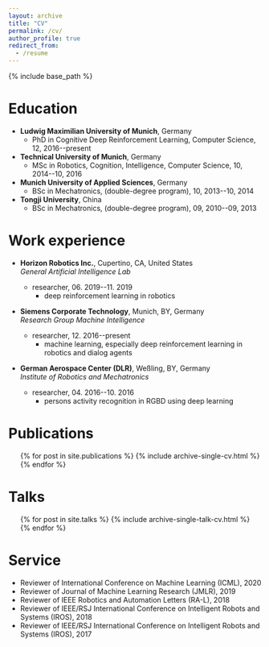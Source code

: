 ```yaml
---
layout: archive
title: "CV"
permalink: /cv/
author_profile: true
redirect_from:
  - /resume
---
```


{% include base_path %}

Education
======
* **Ludwig Maximilian University of Munich**, Germany
  - PhD in Cognitive Deep Reinforcement Learning, Computer Science, 12, 2016--present
* **Technical University of Munich**, Germany
  - MSc in Robotics, Cognition, Intelligence, Computer Science, 10, 2014--10, 2016
* **Munich University of Applied Sciences**, Germany
  - BSc in Mechatronics, (double-degree program), 10, 2013--10, 2014
* **Tongji University**, China
  - BSc in Mechatronics, (double-degree program), 09, 2010--09, 2013


Work experience
======
* **Horizon Robotics Inc.**, Cupertino, CA, United States  
*General Artificial Intelligence Lab*
  * researcher, 06. 2019--11. 2019
    - deep reinforcement learning in robotics

* **Siemens Corporate Technology**, Munich, BY, Germany  
*Research Group Machine Intelligence*
  * researcher, 12. 2016--present
    - machine learning, especially deep reinforcement learning in robotics and dialog agents

* **German Aerospace Center (DLR)**, Weßling, BY, Germany  
*Institute of Robotics and Mechatronics*
  * researcher, 04. 2016--10. 2016
    - persons activity recognition in RGBD using deep learning
  
<!-- Skills
======
* Skill 1
* Skill 2
  * Sub-skill 2.1
  * Sub-skill 2.2
  * Sub-skill 2.3
* Skill 3 -->

Publications
======
  <ul>{% for post in site.publications %}
    {% include archive-single-cv.html %}
  {% endfor %}</ul>
  
Talks
======
  <ul>{% for post in site.talks %}
    {% include archive-single-talk-cv.html %}
  {% endfor %}</ul>
  
<!-- Teaching
======
  <ul>{% for post in site.teaching %}
    {% include archive-single-cv.html %}
  {% endfor %}</ul> -->
  
Service
======
* Reviewer of International Conference on Machine Learning (ICML), 2020
* Reviewer of Journal of Machine Learning Research (JMLR), 2019
* Reviewer of IEEE Robotics and Automation Letters (RA-L), 2018
* Reviewer of IEEE/RSJ International Conference on Intelligent Robots and Systems (IROS), 2018
* Reviewer of IEEE/RSJ International Conference on Intelligent Robots and Systems (IROS), 2017
